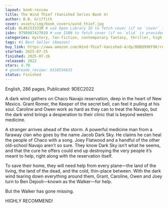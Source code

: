 ```yaml
---
layout: book-review
title: The Wind Thief (Vanished Series Book 4)
author: B.B. Griffith
cover: assets/img/book_covers/wind_thief.jpg
olid: OL46153331M # use Open Library ID to fetch cover (if no `cover` is provided)
isbn: 9798987427019 # use ISBN to fetch cover (if no `olid` is provided, dashes are optional)
categories: mystery, fan-fiction, contemporary fantasy, thriller, high fantasy, metaphysical fiction, suspense, urban fantasy, paranormal fantasy, fairy tale, paranormal fiction
tags: #1 Best Seller (Amazon)
buy_link: https://www.amazon.com/Wind-Thief-Vanished-4/dp/B0BQ99KF9K/ref=pd_bxgy_d_sccl_1/141-2353091-3985969?pd_rd_w=BWMiv&content-id=amzn1.sym.dcf559c6-d374-405e-a13e-133e852d81e1&pf_rd_p=dcf559c6-d374-405e-a13e-133e852d81e1&pf_rd_r=BBGFX7QHQHDHM5YWCVHF&pd_rd_wg=CjzGs&pd_rd_r=1d63a293-b795-4859-b2de-547d1d5edc7e&pd_rd_i=B0BQ99KF9K&psc=1
started: 2025-07-25
finished: 2025-07-26
released: 2022
stars: 4.70
# goodreads_review: 6318556633
status: Finished
---
```


English, 286 pages, Publicated: 9DEC2022

A dark wind gathers on Chaco Navajo reservation, deep in the heart of New Mexico. Grant Romer, the Keeper of the secret bell, can feel it pulling at his soul. Caroline and Owen work as hard as they can to treat the Navajo, but the dark wind brings a desperation to their clinic that is beyond western medicine.

A stranger arrives ahead of the storm. A powerful medicine man from a faraway clan who goes by the name Jacob Dark Sky. He claims he can heal the people of Chaco with a song. Joey Flatwood and a handful of the other old-school Navajo aren’t so sure. They know Dark Sky isn’t what he seems, and that the cure he offers could end up destroying the very people it’s meant to help, right along with the reservation itself.

To save their home, they will need help from every plane—the land of the living, the land of the dead, and the cold, thin-place between. With the dark wind tearing down everything around them, Grant, Caroline, Owen and Joey turn to Ben Dejooli—known as the Walker—for help.

But the Walker has gone missing.

HIGHLY RECOMMEND!